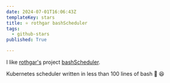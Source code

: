```yaml
---
date: 2024-07-01T16:06:43Z
templateKey: stars
title: ⭐ rothgar bashScheduler
tags:
  - github-stars
published: True

---
```


I like [rothgar's](https://github.com/rothgar) project [bashScheduler](https://github.com/rothgar/bashScheduler).

Kubernetes scheduler written in less than 100 lines of bash :grimacing: :laughing:
